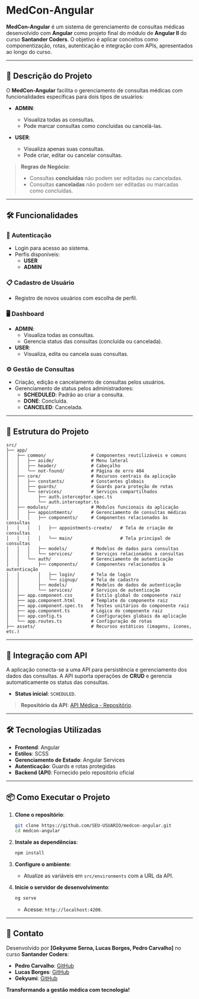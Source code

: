 # MedCon-Angular

**MedCon-Angular** é um sistema de gerenciamento de consultas médicas desenvolvido com **Angular** como projeto final do módulo de **Angular II** do curso **Santander Coders**. O objetivo é aplicar conceitos como componentização, rotas, autenticação e integração com APIs, apresentados ao longo do curso.

---

## 🚀 **Descrição do Projeto**

O **MedCon-Angular** facilita o gerenciamento de consultas médicas com funcionalidades específicas para dois tipos de usuários:

- **ADMIN**:
  - Visualiza todas as consultas.
  - Pode marcar consultas como concluídas ou cancelá-las.

- **USER**:
  - Visualiza apenas suas consultas.
  - Pode criar, editar ou cancelar consultas.

> **Regras de Negócio**:
> - Consultas **concluídas** não podem ser editadas ou canceladas.  
> - Consultas **canceladas** não podem ser editadas ou marcadas como concluídas.

---

## 🛠️ **Funcionalidades**

### 🔑 **Autenticação**
- Login para acesso ao sistema.
- Perfis disponíveis:
  - **USER**
  - **ADMIN**

### 📋 **Cadastro de Usuário**
- Registro de novos usuários com escolha de perfil.

### 🖥️ **Dashboard**
- **ADMIN**:
  - Visualiza todas as consultas.
  - Gerencia status das consultas (concluída ou cancelada).
- **USER**:
  - Visualiza, edita ou cancela suas consultas.

### ⚙️ **Gestão de Consultas**
- Criação, edição e cancelamento de consultas pelos usuários.
- Gerenciamento de status pelos administradores:
  - **SCHEDULED**: Padrão ao criar a consulta.
  - **DONE**: Concluída.
  - **CANCELED**: Cancelada.

---

## 📂 **Estrutura do Projeto**

```plaintext
src/
├── app/
│   ├── common/                 # Componentes reutilizáveis e comuns
│   │   ├── aside/              # Menu lateral
│   │   ├── header/             # Cabeçalho
│   │   └── not-found/          # Página de erro 404
│   ├── core/                   # Recursos centrais da aplicação
│   │   ├── constants/          # Constantes globais
│   │   ├── guards/             # Guards para proteção de rotas
│   │   └── services/           # Serviços compartilhados
│   │       ├── auth.interceptor.spec.ts
│   │       └── auth.interceptor.ts
│   ├── modules/                # Módulos funcionais da aplicação
│   │   ├── appointments/       # Gerenciamento de consultas médicas
│   │   │   ├── components/     # Componentes relacionados às consultas
│   │   │   │   ├── appointments-create/   # Tela de criação de consultas
│   │   │   │   └── main/                  # Tela principal de consultas
│   │   │   ├── models/         # Modelos de dados para consultas
│   │   │   └── services/       # Serviços relacionados a consultas
│   │   └── auth/               # Gerenciamento de autenticação
│   │       ├── components/     # Componentes relacionados à autenticação
│   │       │   ├── login/      # Tela de login
│   │       │   └── signup/     # Tela de cadastro
│   │       ├── models/         # Modelos de dados de autenticação
│   │       └── services/       # Serviços de autenticação
│   ├── app.component.css       # Estilo global do componente raiz
│   ├── app.component.html      # Template do componente raiz
│   ├── app.component.spec.ts   # Testes unitários do componente raiz
│   ├── app.component.ts        # Lógica do componente raiz
│   ├── app.config.ts           # Configurações globais da aplicação
│   └── app.routes.ts           # Configuração de rotas
├── assets/                     # Recursos estáticos (imagens, ícones, etc.)

```

---

## 📡 **Integração com API**

A aplicação conecta-se a uma API para persistência e gerenciamento dos dados das consultas. A API suporta operações de **CRUD** e gerencia automaticamente os status das consultas.

- **Status inicial**: `SCHEDULED`.

> **Repositório da API**: [API Médica - Repositório](https://github.com/ivirson/1177-Angular-II).

---

## 🛠️ **Tecnologias Utilizadas**

- **Frontend**: Angular
- **Estilos**: SCSS
- **Gerenciamento de Estado**: Angular Services
- **Autenticação**: Guards e rotas protegidas
- **Backend (API)**: Fornecido pelo repositório oficial

---

## 📦 **Como Executar o Projeto**

1. **Clone o repositório**:
   ```bash
   git clone https://github.com/SEU-USUARIO/medcon-angular.git
   cd medcon-angular
   ```

2. **Instale as dependências**:
   ```bash
   npm install
   ```

3. **Configure o ambiente**:
   - Atualize as variáveis em `src/environments` com a URL da API.

4. **Inicie o servidor de desenvolvimento**:
   ```bash
   ng serve
   ```
   - Acesse: `http://localhost:4200`.

---

## 📧 **Contato**

Desenvolvido por **[Gekyume Serna, Lucas Borges, Pedro Carvalho]** no curso **Santander Coders**:  
- **Pedro Carvalho**: [GitHub](https://github.com/pdrLCarvalho)  
- **Lucas Borges**: [GitHub](https://github.com/DOULORES)  
- **Gekyumi**: [GitHub](https://github.com/TheBestGekyume)  

**Transformando a gestão médica com tecnologia!**
